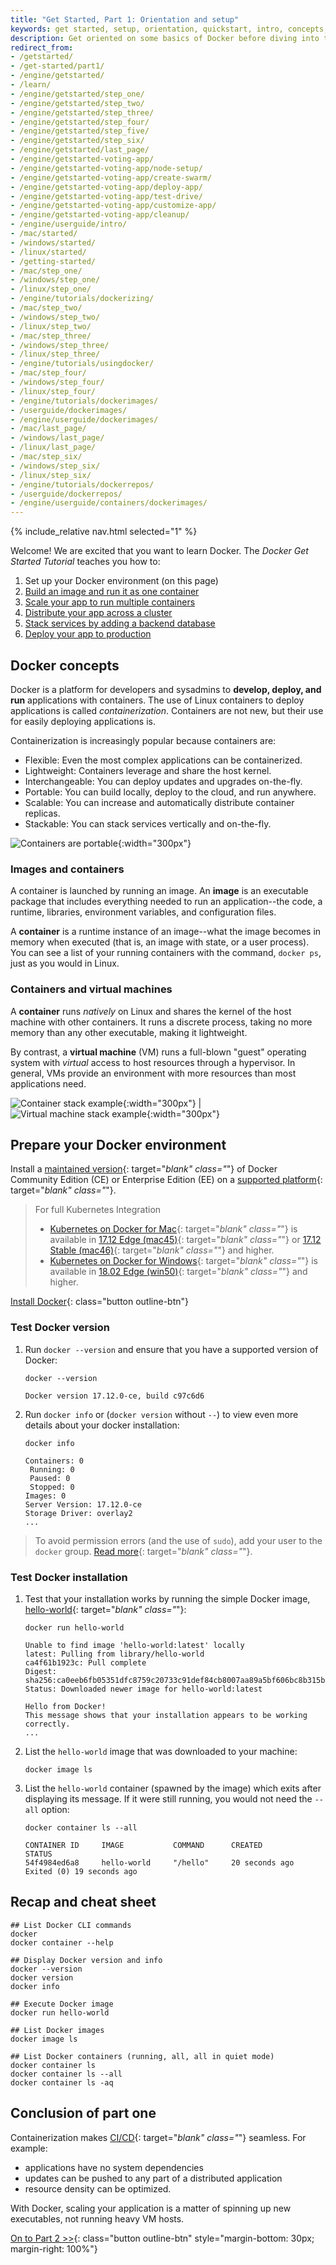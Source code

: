 ```yaml
---
title: "Get Started, Part 1: Orientation and setup"
keywords: get started, setup, orientation, quickstart, intro, concepts, containers
description: Get oriented on some basics of Docker before diving into the walkthrough.
redirect_from:
- /getstarted/
- /get-started/part1/
- /engine/getstarted/
- /learn/
- /engine/getstarted/step_one/
- /engine/getstarted/step_two/
- /engine/getstarted/step_three/
- /engine/getstarted/step_four/
- /engine/getstarted/step_five/
- /engine/getstarted/step_six/
- /engine/getstarted/last_page/
- /engine/getstarted-voting-app/
- /engine/getstarted-voting-app/node-setup/
- /engine/getstarted-voting-app/create-swarm/
- /engine/getstarted-voting-app/deploy-app/
- /engine/getstarted-voting-app/test-drive/
- /engine/getstarted-voting-app/customize-app/
- /engine/getstarted-voting-app/cleanup/
- /engine/userguide/intro/
- /mac/started/
- /windows/started/
- /linux/started/
- /getting-started/
- /mac/step_one/
- /windows/step_one/
- /linux/step_one/
- /engine/tutorials/dockerizing/
- /mac/step_two/
- /windows/step_two/
- /linux/step_two/
- /mac/step_three/
- /windows/step_three/
- /linux/step_three/
- /engine/tutorials/usingdocker/
- /mac/step_four/
- /windows/step_four/
- /linux/step_four/
- /engine/tutorials/dockerimages/
- /userguide/dockerimages/
- /engine/userguide/dockerimages/
- /mac/last_page/
- /windows/last_page/
- /linux/last_page/
- /mac/step_six/
- /windows/step_six/
- /linux/step_six/
- /engine/tutorials/dockerrepos/
- /userguide/dockerrepos/
- /engine/userguide/containers/dockerimages/
---
```


{% include_relative nav.html selected="1" %}

Welcome! We are excited that you want to learn Docker. The _Docker Get Started Tutorial_
teaches you how to:

1. Set up your Docker environment (on this page)
2. [Build an image and run it as one container](part2.md)
3. [Scale your app to run multiple containers](part3.md)
4. [Distribute your app across a cluster](part4.md)
5. [Stack services by adding a backend database](part5.md)
6. [Deploy your app to production](part6.md)

## Docker concepts

Docker is a platform for developers and sysadmins to **develop, deploy, and run**
applications with containers. The use of Linux containers to deploy applications
is called _containerization_. Containers are not new, but their use for easily
deploying applications is.

Containerization is increasingly popular because containers are:

- Flexible: Even the most complex applications can be containerized.
- Lightweight: Containers leverage and share the host kernel.
- Interchangeable: You can deploy updates and upgrades on-the-fly.
- Portable: You can build locally, deploy to the cloud, and run anywhere.
- Scalable: You can increase and automatically distribute container replicas.
- Stackable: You can stack services vertically and on-the-fly.

![Containers are portable](images/laurel-docker-containers.png){:width="300px"}

### Images and containers

A container is launched by running an image. An **image** is an executable
package that includes everything needed to run an application--the code, a
runtime, libraries, environment variables, and configuration files.

A **container** is a runtime instance of an image--what the image becomes in
memory when executed (that is, an image with state, or a user process). You can
see a list of your running containers with the command, `docker ps`, just as you
would in Linux.

### Containers and virtual machines

A **container** runs _natively_ on Linux and shares the kernel of the host
machine with other containers. It runs a discrete process, taking no more memory
than any other executable, making it lightweight.

By contrast, a **virtual machine** (VM) runs a full-blown "guest" operating
system with _virtual_ access to host resources through a hypervisor. In general,
VMs provide an environment with more resources than most applications need.

![Container stack example](https://www.docker.com/sites/default/files/Container%402x.png){:width="300px"} | ![Virtual machine stack example](https://www.docker.com/sites/default/files/VM%402x.png){:width="300px"}

## Prepare your Docker environment

Install a [maintained version](https://docs.docker.com/engine/installation/#updates-and-patches){: target="_blank" class="_"}
of Docker Community Edition (CE) or Enterprise Edition (EE) on a
[supported platform](https://docs.docker.com/engine/installation/#supported-platforms){: target="_blank" class="_"}.

> For full Kubernetes Integration
>
> - [Kubernetes on Docker for Mac](/docker-for-mac/kubernetes/){: target="_blank" class="_"}
is available in [17.12 Edge (mac45)](/docker-for-mac/edge-release-notes/#docker-community-edition-17120-ce-mac45-2018-01-05){: target="_blank" class="_"} or
[17.12 Stable (mac46)](/docker-for-mac/release-notes/#docker-community-edition-17120-ce-mac46-2018-01-09){: target="_blank" class="_"} and higher.
> - [Kubernetes on Docker for Windows](/docker-for-windows/kubernetes/){: target="_blank" class="_"}
is available in
[18.02 Edge (win50)](/docker-for-windows/edge-release-notes/#docker-community-edition-18020-ce-rc1-win50-2018-01-26){: target="_blank" class="_"}
and higher.

[Install Docker](/engine/installation/index.md){: class="button outline-btn"}
<div style="clear:left"></div>

### Test Docker version

1.  Run `docker --version` and ensure that you have a supported version of Docker:

    ```shell
    docker --version

    Docker version 17.12.0-ce, build c97c6d6
    ```

2.  Run `docker info` or (`docker version` without `--`) to view even more details about your docker installation:

    ```shell
    docker info

    Containers: 0
     Running: 0
     Paused: 0
     Stopped: 0
    Images: 0
    Server Version: 17.12.0-ce
    Storage Driver: overlay2
    ...
    ```

> To avoid permission errors (and the use of `sudo`), add your user to the `docker` group. [Read more](https://docs.docker.com/engine/installation/linux/linux-postinstall/){: target="_blank" class="_"}.

### Test Docker installation

1.  Test that your installation works by running the simple Docker image,
[hello-world](https://hub.docker.com/_/hello-world/){: target="_blank" class="_"}:

    ```shell
    docker run hello-world

    Unable to find image 'hello-world:latest' locally
    latest: Pulling from library/hello-world
    ca4f61b1923c: Pull complete
    Digest: sha256:ca0eeb6fb05351dfc8759c20733c91def84cb8007aa89a5bf606bc8b315b9fc7
    Status: Downloaded newer image for hello-world:latest

    Hello from Docker!
    This message shows that your installation appears to be working correctly.
    ...
    ```

2.  List the `hello-world` image that was downloaded to your machine:

    ```shell
    docker image ls
    ```

3.  List the `hello-world` container (spawned by the image) which exits after
    displaying its message. If it were still running, you would not need the `--all` option:

    ```shell
    docker container ls --all

    CONTAINER ID     IMAGE           COMMAND      CREATED            STATUS
    54f4984ed6a8     hello-world     "/hello"     20 seconds ago     Exited (0) 19 seconds ago
    ```

## Recap and cheat sheet

```shell
## List Docker CLI commands
docker
docker container --help

## Display Docker version and info
docker --version
docker version
docker info

## Execute Docker image
docker run hello-world

## List Docker images
docker image ls

## List Docker containers (running, all, all in quiet mode)
docker container ls
docker container ls --all
docker container ls -aq
```

## Conclusion of part one

Containerization makes [CI/CD](https://www.docker.com/use-cases/cicd){: target="_blank" class="_"} seamless. For example:

- applications have no system dependencies
- updates can be pushed to any part of a distributed application
- resource density can be optimized.

With Docker, scaling your application is a matter of spinning up new
executables, not running heavy VM hosts.

[On to Part 2 >>](part2.md){: class="button outline-btn" style="margin-bottom: 30px; margin-right: 100%"}
